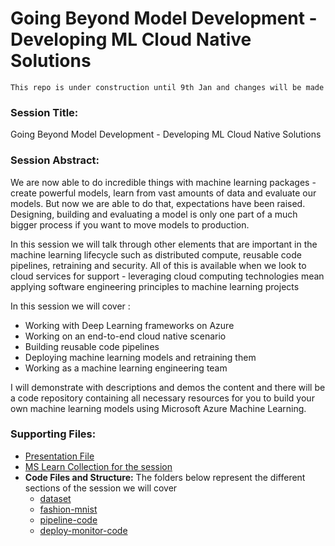 # Going Beyond Model Development - Developing ML Cloud Native Solutions


    This repo is under construction until 9th Jan and changes will be made

### **Session Title:** 
Going Beyond Model Development - Developing ML Cloud Native Solutions

### **Session Abstract:**
We are now able to do incredible things with machine learning packages - create powerful models, learn from vast amounts of data and evaluate our models. But now we are able to do that, expectations have been raised. Designing, building and evaluating a model is only one part of a much bigger process if you want to move models to production. 
 
In this session we will talk through other elements that are important in the machine learning lifecycle such as distributed compute, reusable code pipelines, retraining and security. All of this is available when we look to cloud services for support - leveraging cloud computing technologies mean applying software engineering principles to machine learning projects
 
In this session we will cover :
* Working with Deep Learning frameworks on Azure
* Working on an end-to-end cloud native scenario
* Building reusable code pipelines
* Deploying machine learning models and retraining them
* Working as a machine learning engineering team
 
I will demonstrate with descriptions and demos the content and there will be a code repository containing all necessary resources for you to build your own machine learning models using Microsoft Azure Machine Learning.

### **Supporting Files:**

* [Presentation File](https://gaicstor2020.blob.core.windows.net/amy-ppts/cloudnativeml.pdf)
* [MS Learn Collection for the session](https://aka.ms/oxford-learn-collection)
* **Code Files and Structure:** The folders below represent the different sections of the session we will cover
    * [dataset](https://github.com/amynic/cloudnativeml/tree/main/dataset)
    * [fashion-mnist](https://github.com/amynic/cloudnativeml/tree/main/fashion-mnist)
    * [pipeline-code](https://github.com/amynic/cloudnativeml/tree/main/pipeline-code)
    * [deploy-monitor-code](https://github.com/amynic/cloudnativeml/tree/main/deploy-monitor-code)